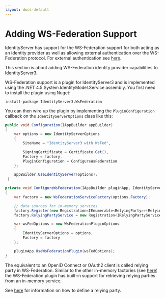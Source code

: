 ```yaml
---
layout: docs-default
---
```


# Adding WS-Federation Support

IdentityServer has support for the WS-Federation support for both acting as an identity provider as well
as allowing external authentication over the WS-Federation protocol. For external authentication see [here](../configuration/identityProviders.html).

This section is about adding WS-Federation identity provider capabilities to IdentityServer3.

WS-Federation support is a plugin for IdentityServer3 and is implemented using the .NET 4.5 System.IdentityModel.Service assembly.
You first need to install the plugin using Nuget:

 ```
 install-package IdentityServer3.WsFederation
 ```

 You can then wire up the plugin by implementing the `PluginConfiguration` callback on the `IdentityServerOptions` class like this:

```csharp
public void Configuration(IAppBuilder appBuilder)
{
    var options = new IdentityServerOptions
    {
        SiteName = "IdentityServer3 with WsFed",

        SigningCertificate = Certificate.Get(),
        Factory = factory,
        PluginConfiguration = ConfigureWsFederation
    };

    appBuilder.UseIdentityServer(options);
 }

private void ConfigureWsFederation(IAppBuilder pluginApp, IdentityServerOptions options)
{
    var factory = new WsFederationServiceFactory(options.Factory);

    // data sources for in-memory services
    factory.Register(new Registration<IEnumerable<RelyingParty>>(RelyingParties.Get()));
    factory.RelyingPartyService = new Registration<IRelyingPartyService>(typeof(InMemoryRelyingPartyService));

    var wsFedOptions = new WsFederationPluginOptions
    {
        IdentityServerOptions = options,
        Factory = factory
    };

    pluginApp.UseWsFederationPlugin(wsFedOptions);
}
```

The equivalent to an OpenID Connect or OAuth2 client is called relying party in WS-Federation.
Similar to the other in-memory factories (see [here](../configuration/inMemory.html)) the WS-Federation plugin has built-in
support for retrieving relying parties from an in-memory service.

See [here](relyingParties.html) for information on how to define a relying party.
